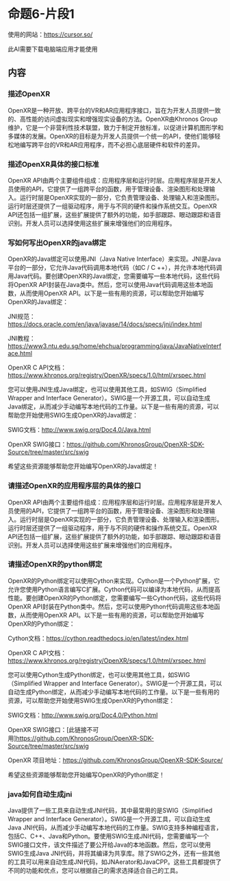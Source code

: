# 命题6-片段1

使用的网站：<https://cursor.so/>

此AI需要下载电脑端应用才能使用

## 内容

### 描述OpenXR

OpenXR是一种开放、跨平台的VR和AR应用程序接口，旨在为开发人员提供一致的、高性能的访问虚拟现实和增强现实设备的方法。OpenXR由Khronos Group维护，它是一个非营利性技术联盟，致力于制定开放标准，以促进计算机图形学和多媒体的发展。OpenXR的目标是为开发人员提供一个统一的API，使他们能够轻松地编写跨平台的VR和AR应用程序，而不必担心底层硬件和软件的差异。

### 描述OpenXR具体的接口标准

OpenXR API由两个主要组件组成：应用程序层和运行时层。应用程序层是开发人员使用的API，它提供了一组跨平台的函数，用于管理设备、渲染图形和处理输入。运行时层是OpenXR实现的一部分，它负责管理设备、处理输入和渲染图形。运行时层还提供了一组驱动程序，用于与不同的硬件和操作系统交互。OpenXR API还包括一组扩展，这些扩展提供了额外的功能，如手部跟踪、眼动跟踪和语音识别。开发人员可以选择使用这些扩展来增强他们的应用程序。

### 写如何写出OpenXR的java绑定

OpenXR的Java绑定可以使用JNI（Java Native Interface）来实现。JNI是Java平台的一部分，它允许Java代码调用本地代码（如C / C ++），并允许本地代码调用Java代码。要创建OpenXR的Java绑定，您需要编写一些本地代码，这些代码将OpenXR API封装在Java类中。然后，您可以使用Java代码调用这些本地函数，从而使用OpenXR API。以下是一些有用的资源，可以帮助您开始编写OpenXR的Java绑定：

JNI规范：<https://docs.oracle.com/en/java/javase/14/docs/specs/jni/index.html>

JNI教程：<https://www3.ntu.edu.sg/home/ehchua/programming/java/JavaNativeInterface.html>

OpenXR C API文档：<https://www.khronos.org/registry/OpenXR/specs/1.0/html/xrspec.html>

您可以使用JNI生成Java绑定，也可以使用其他工具，如SWIG（Simplified Wrapper and Interface Generator）。SWIG是一个开源工具，可以自动生成Java绑定，从而减少手动编写本地代码的工作量。以下是一些有用的资源，可以帮助您开始使用SWIG生成OpenXR的Java绑定：

SWIG文档：<http://www.swig.org/Doc4.0/Java.html>

OpenXR SWIG接口：<https://github.com/KhronosGroup/OpenXR-SDK-Source/tree/master/src/swig>

希望这些资源能够帮助您开始编写OpenXR的Java绑定！

### 请描述OpenXR的应用程序层的具体的接口

OpenXR API由两个主要组件组成：应用程序层和运行时层。应用程序层是开发人员使用的API，它提供了一组跨平台的函数，用于管理设备、渲染图形和处理输入。运行时层是OpenXR实现的一部分，它负责管理设备、处理输入和渲染图形。运行时层还提供了一组驱动程序，用于与不同的硬件和操作系统交互。OpenXR API还包括一组扩展，这些扩展提供了额外的功能，如手部跟踪、眼动跟踪和语音识别。开发人员可以选择使用这些扩展来增强他们的应用程序。

### 请描述OpenXR的python绑定

OpenXR的Python绑定可以使用Cython来实现。Cython是一个Python扩展，它允许您使用Python语言编写C扩展。Cython代码可以编译为本地代码，从而提高性能。要创建OpenXR的Python绑定，您需要编写一些Cython代码，这些代码将OpenXR API封装在Python类中。然后，您可以使用Python代码调用这些本地函数，从而使用OpenXR API。以下是一些有用的资源，可以帮助您开始编写OpenXR的Python绑定：

Cython文档：<https://cython.readthedocs.io/en/latest/index.html>

OpenXR C API文档：<https://www.khronos.org/registry/OpenXR/specs/1.0/html/xrspec.html>

您可以使用Cython生成Python绑定，也可以使用其他工具，如SWIG（Simplified Wrapper and Interface Generator）。SWIG是一个开源工具，可以自动生成Python绑定，从而减少手动编写本地代码的工作量。以下是一些有用的资源，可以帮助您开始使用SWIG生成OpenXR的Python绑定：

SWIG文档：<http://www.swig.org/Doc4.0/Python.html>

OpenXR SWIG接口：[此链接不可用]<https://github.com/KhronosGroup/OpenXR-SDK-Source/tree/master/src/swig>

OpenXR 项目地址：<https://github.com/KhronosGroup/OpenXR-SDK-Source/>

希望这些资源能够帮助您开始编写OpenXR的Python绑定！

### java如何自动生成jni

Java提供了一些工具来自动生成JNI代码，其中最常用的是SWIG（Simplified Wrapper and Interface Generator）。SWIG是一个开源工具，可以自动生成Java JNI代码，从而减少手动编写本地代码的工作量。SWIG支持多种编程语言，包括C、C++、Java和Python。要使用SWIG生成JNI代码，您需要编写一个SWIG接口文件，该文件描述了要公开给Java的本地函数。然后，您可以使用SWIG生成Java JNI代码，并将其编译为共享库。除了SWIG之外，还有一些其他的工具可以用来自动生成JNI代码，如JNAerator和JavaCPP。这些工具都提供了不同的功能和优点，您可以根据自己的需求选择适合自己的工具。

